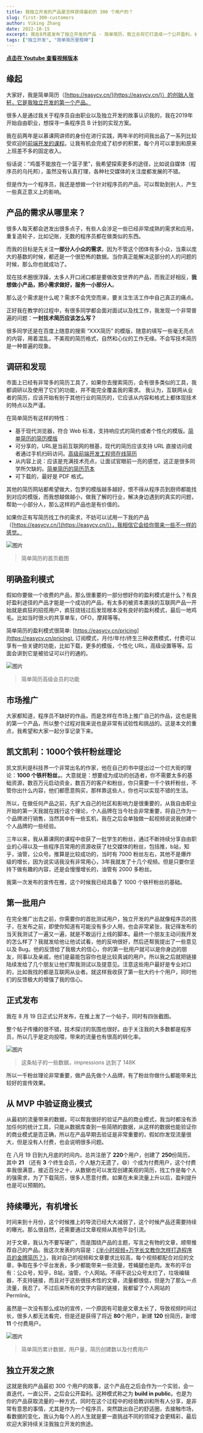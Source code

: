 ```yaml
---
title: 我独立开发的产品是怎样获得最初的 300 个用户的？
slug: first-300-customers
author: Viking Zhang
date: 2022-10-15
excerpt: 我在8月底发布了独立开发的产品 - 简单简历，我立志将它打造成一个公开盈利，长期维护，不断迭代的项目。经过一个半月的发展，有了首批 300 名用户，产品创建的初衷是什么？整个发布的过程是怎样？市场推广是怎样实施的？流量是怎样获取的？我特意写了一篇文章记录获取首批 300 用户的点点滴滴，希望对大家能有所启发。
tags: ["独立开发", "简单简历里程碑"]
---
```


**[点击在 Youtube 查看视频版本](https://youtu.be/MzhC6GoF10o)**

## 缘起

大家好，我是简单简历（[https://easycv.cn/](https://easycv.cn/)）的创始人张轩，它是我独立开发的第一个产品。

很多人是通过我关于程序员自由职业以及独立开发的故事认识我的，我在2019年开始自由职业，想探寻一条程序员 B 计划的实现方案。

我在前两年是以慕课网讲师的身份在进行实践，两年半的时间我出品了一系列比较受欢迎的[前端开发的课程](http://www.imooc.com/t/6012904)。让我有机会完成了初步的积累，每个月可以拿到和原来上班差不多的固定收入。

俗话说：“鸡蛋不能放在一个篮子里”，我希望探索更多的途径，比如说自媒体（程序员的乌托邦），虽然没有认真打理，各种社交媒体的关注度都发展的不错。

但是作为一个程序员，我还是想做一个针对程序员的产品，可以帮助到别人，产生一些真正意义上的影响。

## 产品的需求从哪里来？

很多人每天都会迸发出很多点子，有些人会涉足一些已经非常成熟的需求和应用，重复造轮子，比如记账，无数的程序员都在做类似的东西。

而我的目标是先关注**一部分人小众的需求**，因为不管这个团体有多小众，当乘以庞大的基数的时候，都还是一个很恐怖的数据。当你真正能解决这部分的人的问题的时候，那么你也就成功了。

现在技术圈很浮躁，太多人开口闭口都是要做改变世界的产品，而我正好相反，**我想做小产品，把小需求做好，服务一小部分人**。

那么这个需求是什么呢？需求不会凭空而来，要关注生活工作中自己真正的痛点。

正好我在教学的过程中，有很多同学都会面对面试以及找工作，我发现一个非常普遍的问题：**一封技术简历应该怎么写？**

很多同学还是在百度上随意的搜索 “XXX简历” 的模版，随意的填写一些毫无亮点的内容，用着混乱，不美观的简历格式，自然和心仪的工作无缘。不会写技术简历是一种普遍的现象。

## 调研和发现

市面上已经有非常多的简历工具了，如果你去搜索简历，会有很多类似的工具，我都调研以及使用了它们的功能，并不能完全覆盖我的需求。 我认为，互联网从业者的简历，应该开始有别于其他行业的简历的，它应该从内容和格式上都体现技术的特点以及严谨。

在简单简历有这样的特性：

* 基于现代浏览器，符合 Web 标准，支持响应式的简约或者个性化的模版。[简单简历的简历模版](https://www.easycv.cn/templates)
* 可分享的，URL是当前互联网的根基，现代的简历应该支持 URL 直接访问或者通过手机扫码访问。[高级前端开发工程师在线简历](https://r.easycv.cn/seniorFE)
* 从内容上说：应该是充满技术亮点，让面试官眼前一亮的感觉，这正是很多同学所欠缺的。[简单简历的简历范本](https://www.easycv.cn/examples)
* 可下载的，最好是 PDF 格式。

其他的简历网站都希望做大，包罗的模版越多越好，恨不得从程序员到厨师都能找到对应的模版，而我想越做越小，做我了解的行业，解决身边遇到的真实的问题，帮助一小部分人，那么这样的产品也是有价值的。

如果你正有写简历找工作的需求，不妨可以试用一下我的产品 （[https://easycv.cn/](https://easycv.cn/)），我相信它会给你带来一些不一样的感觉。

![图片](./imgs/new-look.png)

> 简单简历的首页截图

## 明确盈利模式

假如你要做一个收费的产品，那么很重要的一部分想好你的盈利模式是什么？有良好盈利途径的产品才能是一个成功的产品，有太多的被资本裹挟的互联网产品一开始就是疯狂的招揽用户，疯狂烧钱过后发现根本没有良好的盈利模式，最后一地鸡毛。比如当时很火的共享单车，OFO，摩拜等等。

简单简历的盈利模式很简单: [https://easycv.cn/pricing](https://easycv.cn/pricing), 订阅模式，月付/年付/终生三种收费模式，付费可以享有一些关键的功能，比如下载，更多的模版，个性化 URL，高级设置等等。后面会讲到它是被验证可以行的通的。

![图片](./imgs/pricing.png)

> 简单简历高级会员的功能

## 市场推广

大家都知道，程序员不缺好的作品，而是怎样在市场上推广自己的作品，这也是我的第一个产品，所以整个过程对我来说也是非常有试验性和挑战的。这是本文的重点，我希望和大家一起分享记录下来。

## 凯文凯利：1000个铁杆粉丝理论

凯文凯利是科技界一个非常出名的作家，他在自己的书中提出过一个烂大街的理论：**1000 个铁杆粉丝，**。大意就是：想要成为成功的创造者，你不需要太多的基础资源，数百万元启动资金，数百万的客户和粉丝，你只需要一千个铁杆粉丝，不管你出什么内容，他们都愿意购买，那样靠这些人，你也可以实现不错的生活。

所以，在做任何产品之前，先扩大自己的社区和影响力是很重要的，从我自由职业开始的第一天我就在践行这个理论，个人品牌在当今社会非常重要，将自己作为一个品牌进行销售，当然其中有一些玄机，我在之后会单独做一起视频说说我创建个个人品牌的一些经验。

三年以来，我从慕课网的课程中收获了一批学生的粉丝，通过不断持续分享自由职业的心得以及一些程序员常用的资源收获了社交媒体的粉丝，包括推，b站，知乎，油管，公众号。推算是比较成功的，当时有 7000 粉丝左右，其他不是爆炸级的增长，因为说实话我没有非常用心，3年我就发了十几个视频。但是只要你坚持下做有趣的内容，还是会慢慢增长的，油管有 2000 多粉丝。

我第一次发布的宣传在推，这个时候我已经具备了 1000 个铁杆粉丝的基础。

## 第一批用户

在完全推广出去之前，你需要你的首批测试用户，独立开发的产品就像程序员的孩子，在发布之前，即使你知道有可能没有多少人用，也会非常紧张，我记得发布的当天我测试了一遍又一遍，就是不敢运行上线的脚本。最终一个朋友主动问我开发的怎么样了？我就发给他让他试试看，他的反响很好，然后还帮我提出了一些意见以及 Bug。他的反馈给了我极大的信心，你的第一批用户就可以是你身边的朋友，同事以及亲戚，他们是最能包容你也是比较真诚的用户。所以我之后就把链接陆续发给了几个朋友让他们帮我测试以及提意见。注意这些用户最好是专业对口的，比如我找的都是互联网从业者。就这样我收获了第一批大约十个用户，同时他们的反馈极大的增强了我的信心。

## 正式发布

我在 8 月 19 日正式公开发布，在推上发了一个帖子，同时有四张截图。

整个帖子传播的很不错，技术探讨的氛围也很好。由于关注我的大多数都是程序员，所以几乎是定向投喂，带来的流量也有很高的转化率。

![图片](./imgs/stat.png)

> 这条帖子的一些数据，impressions 达到了 148K

所以一千粉丝理论非常重要，做产品先做个人品牌，有了粉丝你做什么都能带来比较好的宣传效果。

## 从 MVP 中验证商业模式

从最初的流量带来的数据，可以帮我很好的验证产品的商业模式，我当时都没有添加任何的统计工具，只能从数据库查到一些简陋的数据，从这样的数据也能验证你的商业模式是否正确，所以在产品早期去验证是非常重要的，假如你发现流量很大，但是没有人付费，也会说明很多问题。

在 八月 19 日到九月底的时间内，总共注册了 **220**个用户，创建了 **250**份简历，其中 **21** （还有 **3** 个终生会员，个人魅力无遗了，😄）个成为付费用户，这个付费率我很满意，接近百分之十，从数据也可以发现创建美观的简历，找工作是每个人的强需求，为了下载简历，很多人愿意付费。如果在未来流量上升以后，盈利提升也是可以预期的。

## 持续曝光，有机增长

时间来到十月份，这个时候推上的导流已经大大减弱了，这个时候产品还需要持续的曝光。那么很自然，还需要通过文章视频从其他平台引流。

对于文章，我认为不要写硬广，而是围绕产品的主题，写言之有物的文章，顺带推荐自己的产品。我这次发表的内容是：[《半小时视频+万字长文教你怎样打造程序员的金牌简历？》](https://www.youtube.com/watch?v=FUyo_LeG7II)，我对自己的视频和文章要求比较高，每个视频都配合对应的文章，争取在多个平台发表，多少都能带来一些流量，苍蝇腿也是肉。发布的平台有：公众号，知乎，B站，油管，个人网站。不得不说公众号太烂了，垃圾编辑器，不支持链接，而且对于这些很技术性的文章，流量都很低，但是为了那么一点流量，我忍了。不过后来所有的文字内容的链接，我都留了个人网站的 Permlink。

虽然是一次没有那么成功的宣传，一个原因有可能是文章太长了，导致视频时间过长，很多人都无法看完，但是还是获得了将近 **80**个用户，新建 **120** 份简历，新增 **11** 个付费用户。

![图片](./imgs/charts.png)

> 简单简历累计数据，用户量，简历创建数以及付费用户

## 独立开发之旅

这就是我的产品最初 300 个用户的故事，这个产品在之后会作为一个实验，会一直迭代，一直公开，之后会公开盈利。这种模式称之为 **build in public**。也是为你的产品获取流量的一种方式，同时在这个过程中的经验教训和所有人分享，是非常有意思的事情，尤其是作为一个程序员，突然跳出自己的舒适圈，去接触市场，看数据的变化，我认为每个人的人生就是要一直挑战不同的领域才会更精彩，最后欢迎大家持续关注我独立开发的旅途。

